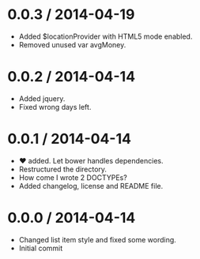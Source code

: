 
0.0.3 / 2014-04-19 
==================
 * Added $locationProvider with HTML5 mode enabled.
 * Removed unused var avgMoney.


0.0.2 / 2014-04-14
==================

 * Added jquery.
 * Fixed wrong days left.

0.0.1 / 2014-04-14
==================

 *  :heart: added. Let bower handles dependencies.
 * Restructured the directory.
 * How come I wrote 2 DOCTYPEs?
 * Added changelog, license and README file.

0.0.0 / 2014-04-14
==================

 * Changed list item style and fixed some wording.
 * Initial commit
